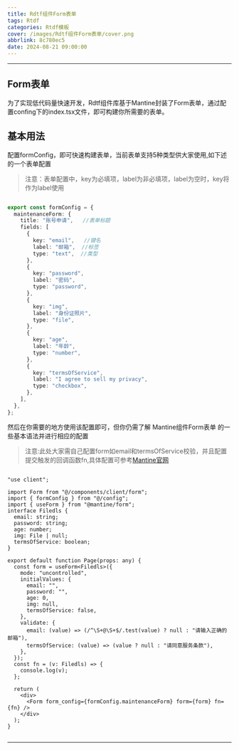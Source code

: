 ```yaml
---
title: Rdtf组件Form表单
tags: Rtdf
categories: Rtdf模板
cover: /images/Rdtf组件Form表单/cover.png
abbrlink: 8c780ec5
date: 2024-08-21 09:00:00
---
```


---

## Form表单

为了实现低代码量快速开发，Rdtf组件库基于Mantine封装了Form表单，通过配置confing下的index.tsx文件，即可构建你所需要的表单。


## 基本用法

配置formConfig，即可快速构建表单，当前表单支持5种类型供大家使用,如下述的一个表单配置

> 注意：表单配置中，key为必填项，label为非必填项，label为空时，key将作为label使用

```ts

export const formConfig = {
  maintenanceForm: {
    title: "账号申请",   //表单标题
    fields: [
      {
        key: "email",   //键名
        label: "邮箱",  //标签
        type: "text",  //类型
      },
      {
        key: "password",
        label: "密码",
        type: "password",
      },
      {
        key: "img",
        label: "身份证照片",
        type: "file",
      },
      {
        key: "age",
        label: "年龄",
        type: "number",
      },
      {
        key: "termsOfService",
        label: "I agree to sell my privacy",
        type: "checkbox",
      },
    ],
  },
};

```
然后在你需要的地方使用该配置即可，但你仍需了解 Mantine组件Form表单 的一些基本语法并进行相应的配置

> 注意:此处大家需自己配置form如email和termsOfService校验，并且配置提交触发的回调函数fn,具体配置可参考[Mantine官网](https://mantine.dev/form/use-form/)

```tsx

"use client";

import Form from "@/components/client/form";
import { formConfig } from "@/config";
import { useForm } from "@mantine/form";
interface Filedls {
  email: string;
  password: string;
  age: number;
  img: File | null;
  termsOfService: boolean;
}

export default function Page(props: any) {
  const form = useForm<Filedls>({
    mode: "uncontrolled",
    initialValues: {
      email: "",
      password: "",
      age: 0,
      img: null,
      termsOfService: false,
    },
    validate: {
      email: (value) => (/^\S+@\S+$/.test(value) ? null : "请输入正确的邮箱"),
      termsOfService: (value) => (value ? null : "请同意服务条款"),
    },
  });
  const fn = (v: Filedls) => {
    console.log(v);
  };

  return (
    <div>
      <Form form_config={formConfig.maintenanceForm} form={form} fn={fn} />
    </div>
  );
}


```


---